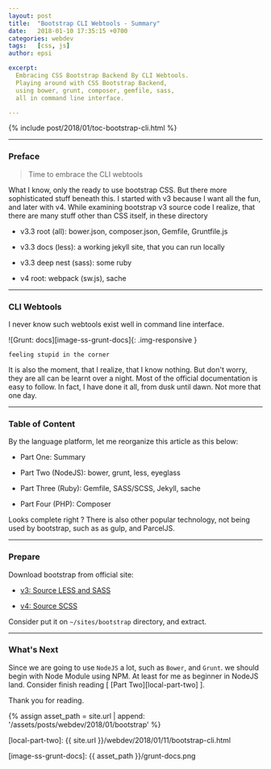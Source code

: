 ```yaml
---
layout: post
title:  "Bootstrap CLI Webtools - Summary"
date:   2018-01-10 17:35:15 +0700
categories: webdev
tags:   [css, js]
author: epsi

excerpt:
  Embracing CSS Bootstrap Backend By CLI Webtools.
  Playing around with CSS Bootstrap Backend,
  using bower, grunt, composer, gemfile, sass,
  all in command line interface.

---
```


{% include post/2018/01/toc-bootstrap-cli.html %}

-- -- --

### Preface

> Time to embrace the CLI webtools

What I know, only the ready to use bootstrap CSS.
But there more sophisticated stuff beneath this.
I started with v3 because I want all the fun, and later with v4.
While examining bootstrap v3 source code I realize,
that there are many stuff other than CSS itself,
in these directory

* v3.3 root (all): bower.json, composer.json, Gemfile, Gruntfile.js

* v3.3 docs (less): a working jekyll site, that you can run locally

* v3.3 deep nest (sass): some ruby

* v4 root: webpack (sw.js), sache

-- -- --

### CLI Webtools

I never know such webtools exist well in command line interface.

![Grunt: docs][image-ss-grunt-docs]{: .img-responsive }

	feeling stupid in the corner

It is also the moment, that I realize, that I know nothing.
But don't worry, they are all can be learnt over a night.
Most of the official documentation is easy to follow.
In fact, I have done it all, from dusk until dawn.
Not more that one day.

-- -- --

### Table of Content

By the language platform,
let me reorganize this article as this below:

* Part One: Summary

* Part Two (NodeJS): bower, grunt, less, eyeglass

* Part Three (Ruby): Gemfile, SASS/SCSS, Jekyll, sache

* Part Four (PHP): Composer

Looks complete right ?
There is also other popular technology, not being used by bootstrap,
such as as gulp, and ParcelJS.

-- -- --

### Prepare

Download bootstrap from official site:

* [v3: Source LESS and SASS](http://getbootstrap.com/docs/3.3/getting-started/#download)

* [v4: Source SCSS](https://getbootstrap.com/docs/4.0/getting-started/download/)

Consider put it on <code>~/sites/bootstrap</code> directory, and extract.

-- -- --

### What's Next

Since we are going to use <code>NodeJS</code> a lot,
such as <code>Bower</code>, and <code>Grunt</code>.
we should begin with Node Module using NPM.
At least for me as beginner in NodeJS land.
Consider finish reading [ [Part Two][local-part-two] ].

Thank you for reading.

[//]: <> ( -- -- -- links below -- -- -- )

{% assign asset_path = site.url | append: '/assets/posts/webdev/2018/01/bootstrap' %}

[local-part-two]:		{{ site.url }}/webdev/2018/01/11/bootstrap-cli.html

[image-ss-grunt-docs]: {{ asset_path }}/grunt-docs.png
